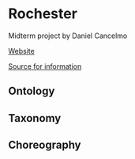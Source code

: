 # Rochester

Midterm project by Daniel Cancelmo

[Website](http://csc174.org/midterm/dcancelmo)

[Source for information](https://en.wikipedia.org/wiki/Rochester,_New_York)

## Ontology



## Taxonomy



## Choreography

